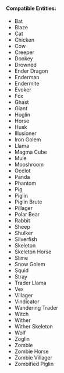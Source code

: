 #### Compatible Entities:

- Bat
- Blaze
- Cat
- Chicken
- Cow
- Creeper
- Donkey
- Drowned
- Ender Dragon
- Enderman
- Endermite
- Evoker
- Fox
- Ghast
- Giant
- Hoglin
- Horse
- Husk
- Illusioner
- Iron Golem
- Llama
- Magma Cube
- Mule
- Mooshroom
- Ocelot
- Panda
- Phantom
- Pig
- Piglin
- Piglin Brute
- Pillager
- Polar Bear
- Rabbit
- Sheep
- Shulker
- Silverfish
- Skeleton
- Skeleton Horse
- Slime
- Snow Golem
- Squid
- Stray
- Trader Llama
- Vex
- Villager
- Vindicator
- Wandering Trader
- Witch
- Wither
- Wither Skeleton
- Wolf
- Zoglin
- Zombie
- Zombie Horse
- Zombie Villager
- Zombified Piglin
